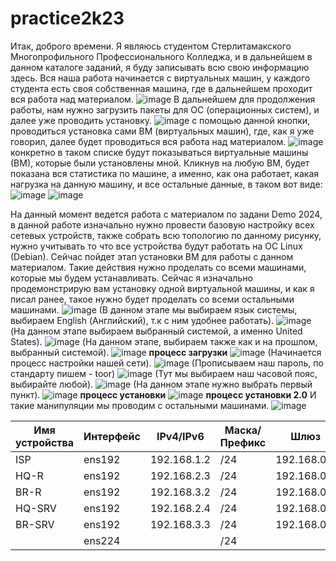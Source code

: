 # practice2k23
Итак, доброго времени. Я являюсь студентом Стерлитамакского Многопрофильного Профессионального Колледжа, и в дальнейшем в данном каталоге заданий, я буду записывать всю свою информацию здесь.
Вся наша работа начинается с виртуальных машин, у каждого студента есть своя собственная машина, где в дальнейшем проходит вся работа над материалом.
![image](https://github.com/wxxkoos/practice2k23/assets/100823878/0423e75d-467d-4597-94ae-5bd593d14cab)
В дальнейшем для продолжения работы, нам нужно загрузить пакеты для ОС (операционных систем), и далее уже проводить установку.
![image](https://github.com/wxxkoos/practice2k23/assets/100823878/5c280866-047b-40ca-8d43-5670f0f710ee) с помощью данной кнопки, проводиться установка сами ВМ (виртуальных машин), где, как я уже говорил, далее будет проводиться вся работа над материалом.
![image](https://github.com/wxxkoos/practice2k23/assets/100823878/c18a59b6-3135-4e67-ae86-211551e715af) конкретно в таком списке будут показываться виртуальные машины (ВМ), которые были установлены мной.
Кликнув на любую ВМ, будет показана вся статистика по машине, а именно, как она работает, какая нагрузка на данную машину, и все остальные данные, в таком вот виде: ![image](https://github.com/wxxkoos/practice2k23/assets/100823878/5843fbcd-2c1e-4201-8dd5-b6682101828b) ![image](https://github.com/wxxkoos/practice2k23/assets/100823878/d4673f44-2257-4c87-8dd0-07dbff3ab7d6)


На данный момент ведется работа с материалом по задани Demo 2024, в данной работе изначально нужно провести базовую настройку всех сетевых устройств, также собрать всю топологию по данному рисунку, нужно учитывать то что все устройства будут работать на ОС Linux (Debian). Сейчас пойдет этап установки ВМ для работы с данном материалом. Такие действия нужно проделать со всеми машинами, которые мы будем устанавливать. Сейчас я изначально продемонстрирую вам установку одной виртуальной машины, и как я писал ранее, такое нужно будет проделать со всеми остальными машинами.
![image](https://github.com/wxxkoos/practice2k23/assets/100823878/d8a47c5a-738e-4e4a-a113-f673dfcfa4bf) (В данном этапе мы выбираем язык системы, выбираем English (Английский), т.к с ним удобнее работать).
![image](https://github.com/wxxkoos/practice2k23/assets/100823878/f1cce4c4-bd9d-4b12-9acb-526f329251d5) (На данном этапе выбираем выбранный системой, а именно United States).
![image](https://github.com/wxxkoos/practice2k23/assets/100823878/b62a6461-ca88-41f3-b2e2-53ff3cc266bd) (На данном этапе, выбираем также как и на прошлом, выбранный системой).
![image](https://github.com/wxxkoos/practice2k23/assets/100823878/56926ee2-0e25-4330-98b4-f04bca6331dd) **процесс загрузки**
![image](https://github.com/wxxkoos/practice2k23/assets/100823878/af354c63-ab92-4f42-8965-cfaa206e7e99) (Начинается процесс настройки нашей сети).
![image](https://github.com/wxxkoos/practice2k23/assets/100823878/103deb45-2e1e-471d-a3e2-80a7194ebea4) (Прописываем наш пароль, по стандарту пишем - toor)
![image](https://github.com/wxxkoos/practice2k23/assets/100823878/de6dfeb0-6e41-4e22-908d-0cff21d8b373) (Тут мы выбираем наш часовой пояс, выбирайте любой).
![image](https://github.com/wxxkoos/practice2k23/assets/100823878/2fad7762-e432-4d61-9926-d5ea4ba6d141) (На данном этапе нужно выбрать первый пункт).
![image](https://github.com/wxxkoos/practice2k23/assets/100823878/62f0b04b-eb39-4014-83ec-9073a8bcea0d) **процесс установки**
![image](https://github.com/wxxkoos/practice2k23/assets/100823878/532cf551-7dfa-4b06-ad4f-c1be22c347a1) **процесс установки 2.0**
И такие манипуляции мы проводим с остальными машинами.
![image](https://github.com/wxxkoos/practice2k23/assets/100823878/b8176f6e-10a2-4d57-9b4d-3fe75c0f1192)


| Имя устройства  | Интерфейс     |   IPv4/IPv6   |  Маска/Префикс  |     Шлюз      |
| -------------   | ------------- | ------------- | --------------- | ------------- |
| ISP             | ens192  | 192.168.1.2  | /24    | 192.168.0.1  |
| HQ-R            | ens192  | 192.168.2.3  | /24    | 192.168.0.1  |
| BR-R            | ens192  | 192.168.3.2  | /24    | 192.168.0.1  |
| HQ-SRV          | ens192  | 192.168.2.4  | /24    | 192.168.0.1  |
| BR-SRV          | ens192  | 192.168.3.3  | /24    | 192.168.0.1  |
|                 | ens224  |              | /24    |              |                |


                  







